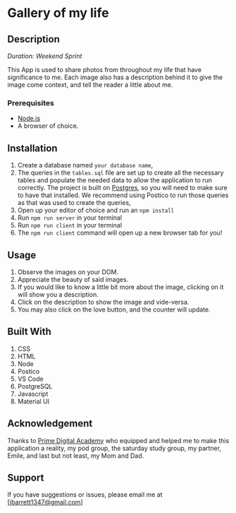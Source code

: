 # Gallery of my life

## Description

_Duration: Weekend Sprint_

This App is used to share photos from throughout my life that have significance to me. 
Each image also has a description behind it to give the image come context, and tell the reader a little about me. 

### Prerequisites

- [Node.js](https://nodejs.org/en/)
- A browser of choice. 

## Installation

1. Create a database named `your database name`,
2. The queries in the `tables.sql` file are set up to create all the necessary tables and populate the needed data to allow the application to run correctly. The project is built on [Postgres](https://www.postgresql.org/download/), so you will need to make sure to have that installed. We recommend using Postico to run those queries as that was used to create the queries, 
3. Open up your editor of choice and run an `npm install`
4. Run `npm run server` in your terminal
5. Run `npm run client` in your terminal
6. The `npm run client` command will open up a new browser tab for you!

## Usage

1. Observe the images on your DOM.
2. Appreciate the beauty of said images. 
3. If you would like to know a little bit more about the image, clicking on it will show you a description.
4. Click on the description to show the image and vide-versa. 
5. You may also click on the love button, and the counter will update. 


## Built With

1. CSS
2. HTML
3. Node
4. Postico
5. VS Code
6. PostgreSQL
7. Javascript
8. Material UI

## Acknowledgement
Thanks to [Prime Digital Academy](www.primeacademy.io) who equipped and helped me to make this application a reality, my pod group, the saturday study group, my partner, Emile, and last but not least, my Mom and Dad.

## Support
If you have suggestions or issues, please email me at [jbarrett1347@gmail.com]